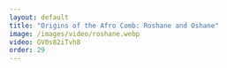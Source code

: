 ```yaml
---
layout: default
title: "Origins of the Afro Comb: Roshane and Oshane"
image: /images/video/roshane.webp
video: GV0s82iTvh8
order: 29
---
```


